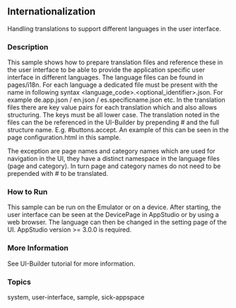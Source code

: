 ## Internationalization

Handling translations to support different languages in the user interface.

### Description

This sample shows how to prepare translation files and reference these in the user interface to be able to provide the application specific user interface in different languages.
The language files can be found in pages/i18n.
For each language a dedicated file must be present with the name in following syntax <language_code>.<optional_identifier>.json.
For example de.app.json / en.json / es.specificname.json etc.
In the translation files there are key value pairs for each translation which and also allows structuring. The keys must be all lower case.
The translation noted in the files can the be referenced in the UI-Builder by prepending # and the full structure name.
E.g. #buttons.accept. An example of this can be seen in the page configuration.html in this sample.

The exception are page names and category names which are used for navigation in the UI, they have a distinct namespace in the language files (page and category).
In turn page and category names do not need to be prepended with # to be translated.

### How to Run

This sample can be run on the Emulator or on a device. After starting, the user interface can be seen at the DevicePage in AppStudio or by using a web browser.
The language can then be changed in the setting page of the UI.
AppStudio version >= 3.0.0 is required.

### More Information

See UI-Builder tutorial for more information.

### Topics

system, user-interface, sample, sick-appspace
